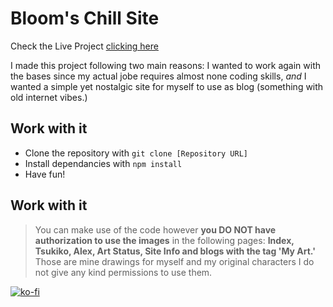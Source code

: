 # Bloom's Chill Site

Check the Live Project [clicking here]()

I made this project following two main reasons: I wanted to work again with the bases since my actual jobe requires almost none coding skills, *and* I wanted a simple yet nostalgic site for myself to use as blog (something with old internet vibes.)

## Work with it

- Clone the repository with `git clone [Repository URL]`
- Install dependancies with `npm install`
- Have fun!

## Work with it

> You can make use of the code however **you DO NOT have authorization to use the images** in the following pages: **Index, Tsukiko, Alex, Art Status, Site Info and blogs with the tag 'My Art.'** Those are mine drawings for myself and my original characters I do not give any kind permissions to use them.

[![ko-fi](https://ko-fi.com/img/githubbutton_sm.svg)](https://ko-fi.com/A044GKP)